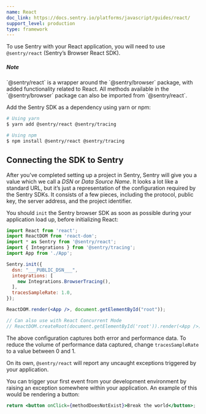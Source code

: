 ```yaml
---
name: React
doc_link: https://docs.sentry.io/platforms/javascript/guides/react/
support_level: production
type: framework
---
```


To use Sentry with your React application, you will need to use `@sentry/react` (Sentry’s Browser React SDK).

<div class="alert alert-info" role="alert"><h5 class="no_toc">Note</h5><div class="alert-body content-flush-bottom">`@sentry/react` is a wrapper around the `@sentry/browser` package, with added functionality related to React. All methods available in the `@sentry/browser` package can also be imported from `@sentry/react`.</div>
</div>

Add the Sentry SDK as a dependency using yarn or npm:

```bash
# Using yarn
$ yarn add @sentry/react @sentry/tracing

# Using npm
$ npm install @sentry/react @sentry/tracing
```

## Connecting the SDK to Sentry

After you've completed setting up a project in Sentry, Sentry will give you a value which we call a _DSN_ or _Data Source Name_. It looks a lot like a standard URL, but it’s just a representation of the configuration required by the Sentry SDKs. It consists of a few pieces, including the protocol, public key, the server address, and the project identifier.

You should `init` the Sentry browser SDK as soon as possible during your application load up, before initializing React:

```jsx
import React from 'react';
import ReactDOM from 'react-dom';
import * as Sentry from '@sentry/react';
import { Integrations } from '@sentry/tracing';
import App from './App';

Sentry.init({
  dsn: "___PUBLIC_DSN___",
  integrations: [
    new Integrations.BrowserTracing(),
  ],
  tracesSampleRate: 1.0,
});

ReactDOM.render(<App />, document.getElementById("root"));

// Can also use with React Concurrent Mode
// ReactDOM.createRoot(document.getElementById('root')).render(<App />);
```

The above configuration captures both error and performance data. To reduce the volume of performance data captured, change `tracesSampleRate` to a value between 0 and 1.

On its own, `@sentry/react` will report any uncaught exceptions triggered by your application.

You can trigger your first event from your development environment by raising an exception somewhere within your application. An example of this would be rendering a button:

```jsx
return <button onClick={methodDoesNotExist}>Break the world</button>;
```

